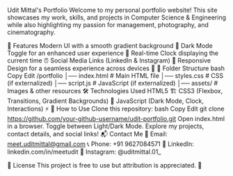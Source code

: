 Udit Mittal's Portfolio
Welcome to my personal portfolio website! This site showcases my work, skills, and projects in Computer Science & Engineering while also highlighting my passion for management, photography, and cinematography.

🌟 Features
Modern UI with a smooth gradient background 🎨
Dark Mode Toggle for an enhanced user experience 🌙
Real-time Clock displaying the current time ⏰
Social Media Links (LinkedIn & Instagram) 📱
Responsive Design for a seamless experience across devices 📲
📁 Folder Structure
bash
Copy
Edit
/portfolio
│── index.html    # Main HTML file
│── styles.css    # CSS (if externalized)
│── script.js     # JavaScript (if externalized)
│── assets/       # Images & other resources
🛠️ Technologies Used
HTML5 🏗️
CSS3 (Flexbox, Transitions, Gradient Backgrounds) 🎨
JavaScript (Dark Mode, Clock, Interactions) ⚡
🎯 How to Use
Clone this repository:
bash
Copy
Edit
git clone https://github.com/your-github-username/udit-portfolio.git
Open index.html in a browser.
Toggle between Light/Dark Mode.
Explore my projects, contact details, and social links!
📬 Contact Me
📩 Email: meet.uditmittal@gmail.com
📞 Phone: +91 9627084571
🔗 LinkedIn: linkedin.com/in/meetudit
📸 Instagram: @uditmittal.01_

📜 License
This project is free to use but attribution is appreciated. 🚀
